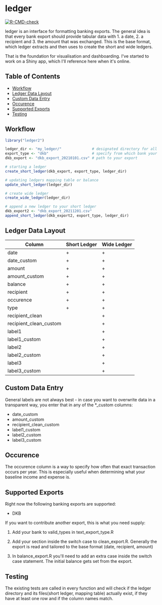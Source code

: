 
# ledger

<!-- badges: start -->
[![R-CMD-check](https://github.com/tilschuenemann/ledger/workflows/R-CMD-check/badge.svg)](https://github.com/tilschuenemann/ledger2/actions)
<!-- badges: end -->

ledger is an interface for formatting banking exports. The general idea is that every bank export should provide 
tabular data with 1. a date, 2. a recipient and 3. the amount that was exchanged. This is the base format, which ledger
extracts and then uses to create the short and wide ledgers. 

That is the foundation for visualisation and dashboarding. I've started to work on a Shiny app, which I'll reference here when it's online.

## Table of Contents
- [Workflow](#workflow)
- [Ledger Data Layout](#ledger-data-layout)
- [Custom Data Entry](#custom-data-entry)
- [Occurence](#occurence)
- [Supported Exports](#supported-exports)
- [Testing](#testing)

## Workflow

```r
library("ledger2")

ledger_dir <- "my_ledger/"              # designated directory for all your ledger files
export_type <- "dkb"                    # specify from which bank your export is from
dkb_export <- "dkb_export_20210101.csv" # path to your export

# starting a ledger
create_short_ledger(dkb_export, export_type, ledger_dir)

# updating ledgers mapping table or balance
update_short_ledger(ledger_dir)

# create wide ledger
create_wide_ledger(ledger_dir)

# append a new ledger to your short ledger
dkb_export2 <- "dkb_export_20211201.csv"
append_short_ledger(dkb_export2, export_type, ledger_dir)
```

## Ledger Data Layout

| Column                 | Short Ledger | Wide Ledger |
|------------------------|--------------|-------------|
| date                   | +            | +           |
| date_custom            | +            | +           |
| amount                 | +            | +           |
| amount_custom          | +            | +           |
| balance                | +            | +           |
| recipient              | +            | +           |
| occurence              | +            | +           |
| type                   | +            | +           |
| recipient_clean        |              | +           |
| recipient_clean_custom |              | +           |
| label1                 |              | +           |
| label1_custom          |              | +           |
| label2                 |              | +           |
| label2_custom          |              | +           |
| label3                 |              | +           |
| label3_custom          |              | +           |



## Custom Data Entry
General labels are not always best - in case you want to overwrite data in a transparent way, you 
enter that in any of the *_custom columns:

* date_custom
* amount_custom
* recipient_clean_custom
* label1_custom
* label2_custom
* label3_custom

## Occurence
The occurence column is a way to specify how often that exact transaction occurs per year.
This is especially useful when determining what your baseline income and expense is.

## Supported Exports
Right now the following banking exports are supported:

* DKB

If you want to contribute another export, this is what you need supply:

1. Add your bank to valid_types in text_export_type.R

2. Add your section inside the switch case to clean_export.R. Generally the export is read
and tailored to the base format (date, recipient, amount)

3. In balance_export.R you'll need to add an extra case inside the switch case statement.
 The initial balance gets set from the export. 


## Testing
The existing tests are called in every function and will check if the ledger directory and its files(short ledger, mapping table) actually exist, if they have at least one row and if the column names match.
